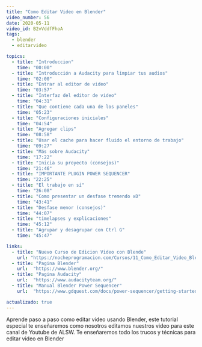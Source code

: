 ```yaml
---
title: "Como Editar Video en Blender"
video_number: 56
date: 2020-05-11
video_id: B2vVddfFhoA
tags:
  - blender
  - editarvideo

topics:
  - title: "Introduccion"
    time: "00:00"
  - title: "Introducción a Audacity para limpiar tus audios"
    time: "02:00"
  - title: "Entrar al editor de video"
    time: "03:57"
  - title: "Interfaz del editor de video"
    time: "04:31"
  - title: "Que contiene cada una de los paneles"
    time: "05:23"
  - title: "Configuraciones iniciales"
    time: "04:54"
  - title: "Agregar clips"
    time: "08:58"
  - title: "Usar el cache para hacer fluido el entorno de trabajo"
    time: "09:27"
  - title: "Más sobre Audacity"
    time: "17:22"
  - title: "Inicia su proyecto (consejos)"
    time: "21:46"
  - title: "IMPORTANTE PLUGIN POWER SEQUENCER"
    time: "22:25"
  - title: "El trabajo en sí"
    time: "26:08"
  - title: "Como presentar un desfase tremendo xD"
    time: "43:41"
  - title: "Desfase menor (consejos)"
    time: "44:07"
  - title: "timelapses y explicaciones"
    time: "45:12"
  - title: "Agrupar y desagrupar con Ctrl G"
    time: "45:47"

links:
  - title: "Nuevo Curso de Edicion Video con Blende"
    url: "https://nocheprogramacion.com/Cursos/11_Como_Editar_Video_Blender/"
  - title: "Pagina Blender"
    url:  "https://www.blender.org/"
  - title: "Pagina Audacity"
    url:  "https://www.audacityteam.org/"
  - title: "Manual Blender Power Sequencer"
    url:  "https://www.gdquest.com/docs/power-sequencer/getting-started/"

actualizado: true
---
```


Aprende paso a paso como editar video usando Blender, este tutorial especial te enseñaremos como nosotros editamos nuestros video para este canal de Youtube de ALSW. Te enseñaremos todo los trucos y técnicas para editar video en Blender
